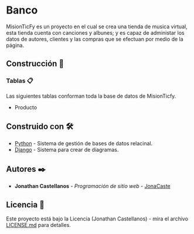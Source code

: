 # Banco

MisionTicFy es un proyecto en el cual se crea una tienda de musica virtual, esta tienda cuenta con canciones y albunes; y es capaz de administar los datos de autores,
clientes y las compras que se efectuan por medio de la página.

## Construcción 🚀



### Tablas 📋

Las siguientes tablas conforman toda la base de datos de MisionTicfy.

* Producto

## Construido con 🛠️

* [Python](https://www.mysql.com/) - Sistema de gestión de bases de datos relacinal.
* [Django](https://app.diagrams.net/) - Sistema para crear de diagramas.


## Autores ✒️

* **Jonathan Castellanos** - *Programación de sitio web* - [JonaCaste](https://github.com/JonaCaste)

## Licencia 📄

Este proyecto está bajo la Licencia (Jonathan Castellanos) - mira el archivo [LICENSE.md](LICENSE.md) para detalles.
